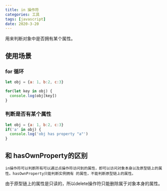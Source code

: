 ```yaml
---
title: in 操作符
categories: 工具
tags: [javascript]
date: 2020-3-20
---
```


用来判断对象中是否拥有某个属性。

## 使用场景

### for 循环
```js
let obj = {a: 1, b:2, c:3}

for(let key in obj) {
  console.log(obj[key])
}
```

### 判断是否有某个属性
```js
let obj = {a: 1, b:2, c:3}
if('a' in obj) {
  console.log('obj has property "a"')
}
```

## 和 hasOwnProperty的区别
```
in操作符可以判断所有可以通过点操作符访问到的属性，即可以访问对象本身以及原型链上的属性。hasOwnProperty只能判断实例拥有 的属性，不能判断原型链上的属性。
```

由于原型链上的属性是只读的，所以delete操作符只能删除属于对象本身的属性。